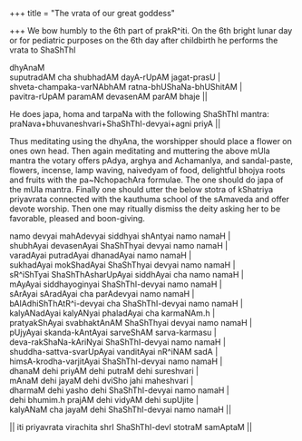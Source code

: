 +++
title = "The vrata of our great goddess"

+++
We bow humbly to the 6th part of prakR^iti. On the 6th bright lunar day
or for pediatric purposes on the 6th day after childbirth he performs
the vrata to ShaShThI

dhyAnaM  
suputradAM cha shubhadAM dayA-rUpAM jagat-prasU |  
shveta-champaka-varNAbhAM ratna-bhUShaNa-bhUShitAM |  
pavitra-rUpAM paramAM devasenAM parAM bhaje ||

He does japa, homa and tarpaNa with the following ShaShThI mantra:  
praNava+bhuvaneshvari+ShaShThI-devyai+agni priyA ||

Thus meditating using the dhyAna, the worshipper should place a flower
on ones own head. Then again meditating and muttering the above mUla
mantra the votary offers pAdya, arghya and AchamanIya, and sandal-paste,
flowers, incense, lamp waving, naivedyam of food, delightful bhojya
roots and fruits with the pa\~NchopachAra formulae. The one should do
japa of the mUla mantra. Finally one should utter the below stotra of
kShatriya priyavrata connected with the kauthuma school of the sAmaveda
and offer devote worship. Then one may ritually dismiss the deity asking
her to be favorable, pleased and boon-giving.

namo devyai mahAdevyai siddhyai shAntyai namo namaH |  
shubhAyai devasenAyai ShaShThyai devyai namo namaH |  
varadAyai putradAyai dhanadAyai namo namaH |  
sukhadAyai mokShadAyai ShaShThyai devyai namo namaH |  
sR^iShTyai ShaShThAsharUpAyai siddhAyai cha namo namaH |  
mAyAyai siddhayoginyai ShaShThI-devyai namo namaH |  
sArAyai sAradAyai cha parAdevyai namo namaH |  
bAlAdhiShThAtR^i-devyai cha ShaShThI-devyai namo namaH |  
kalyANadAyai kalyANyai phaladAyai cha karmaNAm.h |  
pratyakShAyai svabhaktAnAM ShaShThyai devyai namo namaH |  
pUjyAyai skanda-kAntAyai sarveShAM sarva-karmasu |  
deva-rakShaNa-kAriNyai ShaShThI-devyai namo namaH |  
shuddha-sattva-svarUpAyai vanditAyai nR^iNAM sadA |  
himsA-krodha-varjitAyai ShaShThI-devyai namo namaH |  
dhanaM dehi priyAM dehi putraM dehi sureshvari |  
mAnaM dehi jayaM dehi dviSho jahi maheshvari |  
dharmaM dehi yasho dehi ShaShThI-devyai namo namaH |  
dehi bhumim.h prajAM dehi vidyAM dehi supUjite |  
kalyANaM cha jayaM dehi ShaShThI-devyai namo namaH ||

|| iti priyavrata virachita shrI ShaShThI-devI stotraM samAptaM ||`  `
